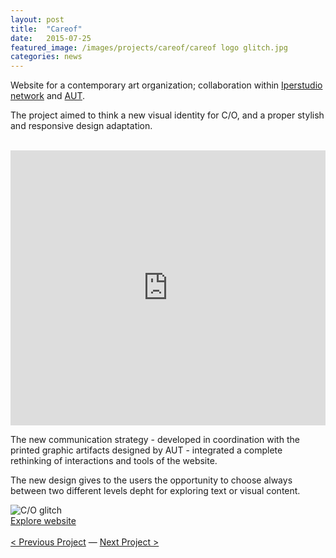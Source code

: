 ```yaml
---
layout: post
title:  "Careof"
date:   2015-07-25
featured_image: /images/projects/careof/careof logo glitch.jpg
categories: news
---
```


Website for a contemporary art organization; collaboration within <a href="https://www.iperstudio.net/" target="_blank">Iperstudio network</a> and <a href="http://www.98800.org/" target="_blank"> AUT</a>.

The project aimed to think a new visual identity for C/O, and a proper stylish and responsive design adaptation.

<br>
<iframe src="https://player.vimeo.com/video/150954036?color=e74c3c&title=0&byline=0&portrait=0" width="100%" height="440" frameborder="0" webkitallowfullscreen mozallowfullscreen allowfullscreen></iframe>
<br>

The new communication strategy - developed in coordination with the printed graphic artifacts designed by AUT - integrated a complete rethinking of interactions and tools of the website.

The new design gives to the users the opportunity to choose always between two different levels depht for exploring text or visual content.

<img src="http://payload399.cargocollective.com/1/10/325579/10282961/output_UuELbY.gif" alt="C/O glitch">
<br>
<a href="https://www.careof.org/" target="_blank" class="button">Explore website</a>

<br>
<br>
<a href="http://fabriziogoglia.com//news/1972/09/14/Pioneer-Plaque.html">< Previous Project</a> — <a href="http://fabriziogoglia.com//news/2015/06/01/Venice-Forward-Future.html">Next Project ></a>
